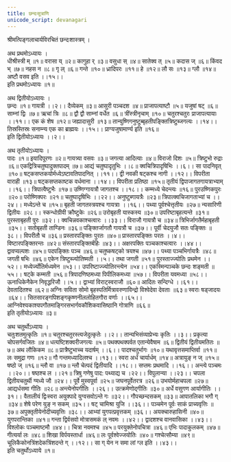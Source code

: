 ```yaml
---
title: छन्दःसूत्राणि
unicode_script: devanagari
---
```



श्रीमत्पिङ्गलाचार्यविरचितं छन्दःशास्त्रम् ।

अथ प्रथमोऽध्यायः ।  
धीश्रीस्त्री म् ॥१॥ वरासा य् ॥२॥ कागुहा र् ॥३॥ वसुधा स् ॥४॥ सातेक्व त् ॥५॥ कदास ज् ॥६॥ किंवद भ् ॥७॥ नहस न ॥८॥ गृ ल् ॥६॥ गन्ते ॥१०॥ ध्रादिपरः ॥११॥ हे ॥१२॥ लौ सः ॥१३॥ ग्लौ ॥१४॥ अष्टौ वसव इति ।।१५।।  
इति प्रथमोऽध्यायः ॥१॥

अथ द्वितीयोऽध्यायः ।  
छन्दः ॥१॥ गायत्री ।।२।। दैव्येकम् ॥३॥ आसुरी पञ्चदश ॥४॥ प्राजापत्याष्टौ ॥५॥ यजुषां षट् ॥६॥ साम्नां द्विः ॥७॥ ऋचां त्रिः ॥८॥ द्वौ द्वौ साम्नां वर्धेत ॥६॥ त्रींस्त्रीनृचाम् ॥१०॥ चतुरश्चतुरः प्राजापत्यायाः ।।११।। एक कं शेष ॥१२॥ जह्यादासुरी ॥१३॥ तान्युष्णिगनुष्टुब्बृहतीपङ्क्तित्रिष्टुब्जगत्यः ।।१४।। तिस्रस्तिस्रः सनाम्न्य एक का ब्राह्मयः ।।१५।। प्राग्यजुषामार्ण्य इति ॥१६॥  
इति द्वितीयोऽध्यायः ।।२।।

अथ तृतीयोऽध्यायः ।  
पादः ॥१॥ इयादिपूरणः ॥२॥ गायत्र्या वसवः ॥३॥ जगत्या आदित्याः ॥४॥ विराजो दिशः ॥५॥ त्रिष्टुभो रुद्राः ॥६॥ एकद्वित्रिचतुष्पादुक्तपादम् ॥७॥ आद्यं चतुष्पादृतुभिः ।।८॥ क्वचित्रिपादृषिभिः ।।६।। सा पादनिवृत् ॥१०॥ षट्कसप्तकयोर्मध्येऽष्टावतिपादनित् ।।११।। द्वी नवकी षट्कश्च नागी ।।१२।। विपरीता वाराही ॥१३॥ षट्कसप्तकाष्टक वर्धमाना ।।१४।। विपरीता प्रतिष्ठा ॥१५॥ तृतीयं द्विपाजागतगायत्राभ्याम् ।।१६।। त्रिपात्वैष्टुभैः ॥१७॥ उष्णिग्गायत्रौ जागतश्च ।।१८।। कम्मध्ये चेदन्त्यः ॥१६॥ पुरउष्णिकपुरः ॥२०॥ परोष्णिक्परः ॥२१॥ चतुष्पादृषिभिः ।।२२।। अनुष्टुब्गायत्रैः ॥२३॥ त्रिपात्क्वचिजागताभ्यां च ।।२४।। मध्येऽन्ते च ॥१५॥ बृहती जागतस्त्रयश्च गायत्राः ।।१६।। पथ्या पूर्वश्चेत्तृतीयः ॥२७॥ न्यसारिणी द्वितीयः ॥२८।। स्कन्धोग्रीवी क्रौष्टुकेः ॥२६॥ उरोबृहती यास्कस्य ॥३०॥ उपरिष्टाबृहत्यन्ते ॥३१॥ पुरस्ताबृहती पुरः ॥३२।। क्वचिन्नवकाश्चत्वारः ।।३३।। विराजौ गायत्रौ च ॥३४॥ त्रिभिर्जागतैर्महाबृहती ॥३५।। सतोबृहती ताण्डिनः ॥३६॥ पङ्क्तिर्जागतौ गायत्रौ च ॥३७।। पूर्वी चेदयुजौ सतः पङ्क्तिः ॥३८।। विपरीतौ च ॥३६॥ प्रस्तारपङ्क्तिः पुरतः ॥४०॥ प्रास्तारपङ्क्तिः परतः ।।४।। विष्टारपङ्क्तिरन्तः ॥४२॥ संस्तारपङ्क्तिर्बहिः ॥४३।। अक्षरपक्तिः पञ्चकाश्चत्वारः ।।४४।। द्वावप्यल्पशः ॥४५॥ पदपङ्क्तिः पञ्च ॥४६॥ चतुष्कषट्को त्रयश्च ॥४७।। पथ्या पञ्चभिर्गायत्रैः ॥४८॥ जगती षभिः ॥४६॥ एकेन त्रिष्टुब्ज्योतिष्मती ।।५।। तथा जगती ॥५१॥ पुरस्ताज्ज्योतिः प्रथमेन ।।५२।।
मध्येर्ज्योतिर्मध्यमेन ॥५३।। उपरिष्टाज्ज्योतिरन्त्येन ॥५४।। एकस्मिन्पञ्चके छन्दः शङ्मती ॥५५।। षट्के कम्मती ॥५६॥ त्रिपादणिष्ठमध्या पिपीलिकमध्या ॥५७।। विपरीता यवमध्या ॥५८।। ऊनाधिकेनैकेन निवृद्धरिजौ ।।५।। द्वाभ्यां विराट्स्वराजौ ॥६०॥ आदितः सन्दिग्धे ।।६१।। देवतादितश्च ॥६२॥ अग्निः सविता सोमो बृहस्पतिर्मित्रावरुणाविन्द्रो विश्वेदेवा
देवताः ॥६३॥ स्वराः षड्जादयः ॥६४।। सितसारङ्गपिशङ्गकृष्णनीललोहितगौरा वर्णाः ।।६५।। आग्निवेश्यकाश्यपगौतमाङ्गिरसभार्गवकौशिकवासिष्ठानि गोत्राणि ॥६६॥  
इति तृतीयोऽध्यायः ॥३॥

अथ चतुर्थोऽध्यायः ।  
चतुःशतमुत्कृतिः ॥१॥ चतुरश्चतुरस्त्यजेदुत्कृतेः ।।२।। तान्यभिसंव्याप्रेभ्यः कृतिः ।।३।। प्रकृत्या चोपसर्गवजितः ॥४॥ धत्यष्टिशक्वरीजगत्यः ॥५॥ पथक्पथक्पर्वत एतान्येवैषाम ॥६॥ द्वितीयं द्वितीयमतितः ॥७॥ अथ लौकिकम ॥८॥ प्रात्रैष्टुभाच्च यदार्षम् ।।६।। पादश्चतुर्भागः ॥१०॥ यथावृत्तसमाप्तिर्वा ॥११॥ लः समुद्रा गणः ॥१२॥ गौ गन्तमध्यादिलश्च ।।१३।। स्वरा अर्धं चार्यार्धम् ॥१४॥ अत्रायुङ् न ज् ॥१५॥ षष्ठो ज् ॥१६॥ न्लौ वा ॥१७॥ न्लौ चेत्पदं द्वितीयादि ।।१८।। सप्तमः प्रथमादि ।।१६।। अन्त्ये पञ्चमः ।।२०।। षष्ठश्च ल ।।२१॥ त्रिषु गणेषु पाद: पथ्याद्य च ।२२।। विपुलान्या ।।२३।। चपला द्वितीयचतुर्थी ग्मध्ये जौ ॥२४।। पूर्वे मुस्वपूर्वा ॥२५॥ जघनपूर्वेतरत्र ॥२६॥ उभयोर्महाचपला ॥२७॥ आद्यर्धसमा गीतिः ॥२८॥ अन्त्येनोपगीतिः ।।२६।। उत्क्रमेणोद्गीतिः ॥३०॥ अर्धे वसुगण आर्यागीतिः ।।३१।। वैतालीयं द्विःस्वरा अयुक्पादे युग्वसवोऽन्ते गः ॥३२।। गौपच्छन्दसकम् ॥३३॥ आपातलिका भगौ ग् ॥३४॥ शेषे परेण युङ् न सकम् ॥३५।। षट् चामिश्रा युजि ।।३६।। पञ्चमेन पूर्वः साकं प्राच्यवृत्तिः ॥३७॥ अपुक्तृतीयेनोदीच्यवृत्तिः ॥३८।। आभ्यां युगपत्प्रवृत्तकम् ॥३६।। अयक्चारुहासिनी ॥४०॥ युगपरान्तिका ॥४१॥ गन्ता द्विर्वसवो मोत्रासमकं ल् नवमः ।।४२।। द्वादशश्च वानवासिका ।।४३।। विश्लोकः पञ्चमाष्टमौ ॥४४।। चित्रा नवमश्च ॥४५॥ परयुक्तेनोपचित्रा ॥४६॥ एभिः पादाकुलकम् ॥४७॥ गीत्यर्या लः ॥४८॥ शिखा विर्पयस्तार्धा ॥४६॥ लः पूर्वश्वेज्जयोतिः ॥४०॥ गश्चेत्सौम्या ॥४९॥ चूलिकैकोनत्रिंशदेकत्रिंशदन्ते ग् ।।१२।। सा ग् येन न समा लां ग्ल इति ।।४३।।  
इति चतुर्थोऽध्याये ॥१॥